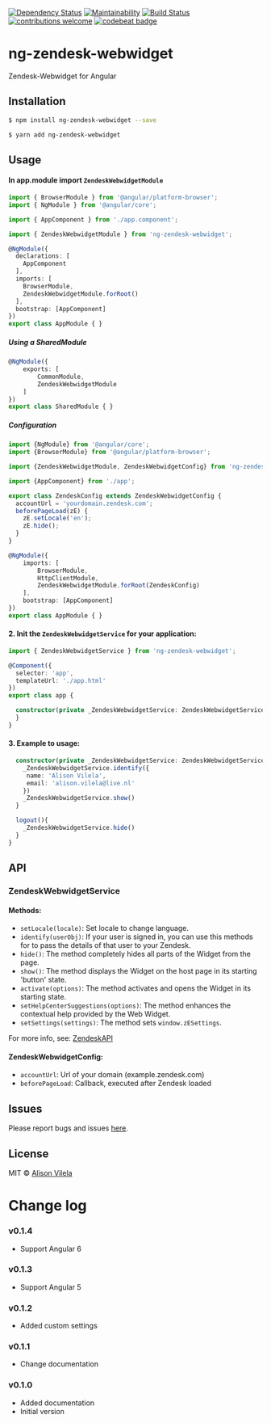 [![Dependency Status](https://dependencyci.com/github/mackelito/ng-zendesk-webwidget/badge)](https://dependencyci.com/github/mackelito/ng-zendesk-webwidget)
[![Maintainability](https://api.codeclimate.com/v1/badges/933c908a637cbd67013b/maintainability)](https://codeclimate.com/github/mackelito/ng-zendesk-webwidget/maintainability)
[![Build Status](https://travis-ci.org/mackelito/ng-zendesk-webwidget.svg?branch=master)](https://travis-ci.org/mackelito/ng-zendesk-webwidget)
[![contributions welcome](https://img.shields.io/badge/contributions-welcome-brightgreen.svg?style=flat)](https://github.com/mackelito/ng-zendesk-webwidget/issues)
[![codebeat badge](https://codebeat.co/badges/f912ceb9-f9e3-4ff4-9672-962d82c3a8be)](https://codebeat.co/projects/github-com-mackelito-ng-zendesk-webwidget-master)

# ng-zendesk-webwidget

Zendesk-Webwidget for Angular

## Installation

```bash
$ npm install ng-zendesk-webwidget --save
```
```bash
$ yarn add ng-zendesk-webwidget
```

## Usage

#### In app.module import `ZendeskWebwidgetModule`

```ts
import { BrowserModule } from '@angular/platform-browser';
import { NgModule } from '@angular/core';

import { AppComponent } from './app.component';

import { ZendeskWebwidgetModule } from 'ng-zendesk-webwidget';

@NgModule({
  declarations: [
    AppComponent
  ],
  imports: [
    BrowserModule,
    ZendeskWebwidgetModule.forRoot()
  ],
  bootstrap: [AppComponent]
})
export class AppModule { }
```

##### Using a SharedModule

```ts
@NgModule({
    exports: [
        CommonModule,
        ZendeskWebwidgetModule
    ]
})
export class SharedModule { }
```

##### Configuration

```ts
import {NgModule} from '@angular/core';
import {BrowserModule} from '@angular/platform-browser';

import {ZendeskWebwidgetModule, ZendeskWebwidgetConfig} from 'ng-zendesk-webwidget';

import {AppComponent} from './app';

export class ZendeskConfig extends ZendeskWebwidgetConfig {
  accountUrl = 'yourdomain.zendesk.com';
  beforePageLoad(zE) {
    zE.setLocale('en');
    zE.hide();
  }
}

@NgModule({
    imports: [
        BrowserModule,
        HttpClientModule,
        ZendeskWebwidgetModule.forRoot(ZendeskConfig)
    ],
    bootstrap: [AppComponent]
})
export class AppModule { }
```

#### 2. Init the `ZendeskWebwidgetService` for your application:

```ts
import { ZendeskWebwidgetService } from 'ng-zendesk-webwidget';

@Component({
  selector: 'app',
  templateUrl: './app.html'
})
export class app {

  constructor(private _ZendeskWebwidgetService: ZendeskWebwidgetService) {
  }
}
```

#### 3. Example to usage:

```ts
  constructor(private _ZendeskWebwidgetService: ZendeskWebwidgetService) {
    _ZendeskWebwidgetService.identify({
     name: 'Alison Vilela',
     email: 'alison.vilela@live.nl'
    })
    _ZendeskWebwidgetService.show()
  }

  logout(){
    _ZendeskWebwidgetService.hide()
  }
}
```
## API

### ZendeskWebwidgetService

#### Methods:

- `setLocale(locale)`: Set locale to change language.
- `identify(userObj)`: If your user is signed in, you can use this methods for to pass the details of that user to your Zendesk.
- `hide()`: The method completely hides all parts of the Widget from the page.
- `show()`: The method displays the Widget on the host page in its starting 'button' state.
- `activate(options)`: The method activates and opens the Widget in its starting state.
- `setHelpCenterSuggestions(options)`: The method enhances the contextual help provided by the Web Widget.
- `setSettings(settings)`: The method sets `window.zESettings`.

For more info, see: [ZendeskAPI](https://developer.zendesk.com/embeddables/docs/widget/api)

#### ZendeskWebwidgetConfig:

- `accountUrl`: Url of your domain (example.zendesk.com)
- `beforePageLoad`: Callback, executed after Zendesk loaded

## Issues

Please report bugs and issues [here](https://github.com/mackelito/ng-zendesk-webwidget/issues).

## License

MIT © [Alison Vilela](https://github.com/mackelito)

# Change log

### v0.1.4

- Support Angular 6

### v0.1.3

- Support Angular 5

### v0.1.2

- Added custom settings

### v0.1.1

- Change documentation

### v0.1.0

- Added documentation
- Initial version
